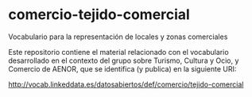 # comercio-tejido-comercial

Vocabulario para la representación de locales y zonas comerciales
<p>Este repositorio contiene el material relacionado con el vocabulario desarrollado en el contexto del grupo sobre Turismo, Cultura y Ocio, y Comercio de AENOR, que se identifica (y publica) en la siguiente URI: 
  
http://vocab.linkeddata.es/datosabiertos/def/comercio/tejido-comercial
